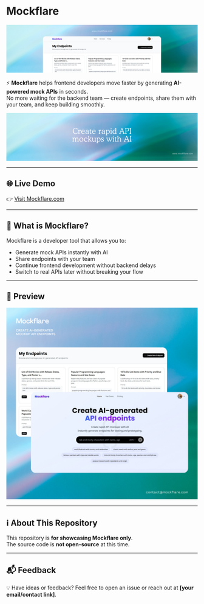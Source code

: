# Mockflare

![Mockflare Banner](./mockflare-banner-1.png)

⚡ **Mockflare** helps frontend developers move faster by generating **AI-powered mock APIs** in seconds.  
No more waiting for the backend team — create endpoints, share them with your team, and keep building smoothly.

![Mockflare Banner 2](./mockflare-banner-2.png)

---

## 🌐 Live Demo
👉 [Visit Mockflare.com](https://mockflare.com)

---

## 🚀 What is Mockflare?
Mockflare is a developer tool that allows you to:
- Generate mock APIs instantly with AI
- Share endpoints with your team
- Continue frontend development without backend delays
- Switch to real APIs later without breaking your flow

---

## 📸 Preview

![Mockflare Screenshot](./mockflare-screenshot-1.png)

---

## ℹ️ About This Repository
This repository is **for showcasing Mockflare only**.  
The source code is **not open-source** at this time.

---

## 📬 Feedback
💡 Have ideas or feedback? Feel free to open an issue or reach out at **[your email/contact link]**.
